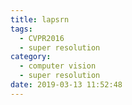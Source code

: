 ```yaml
---
title: lapsrn
tags:
  - CVPR2016
  - super resolution
category:
  - computer vision
  - super resolution
date: 2019-03-13 11:52:48
---
```


